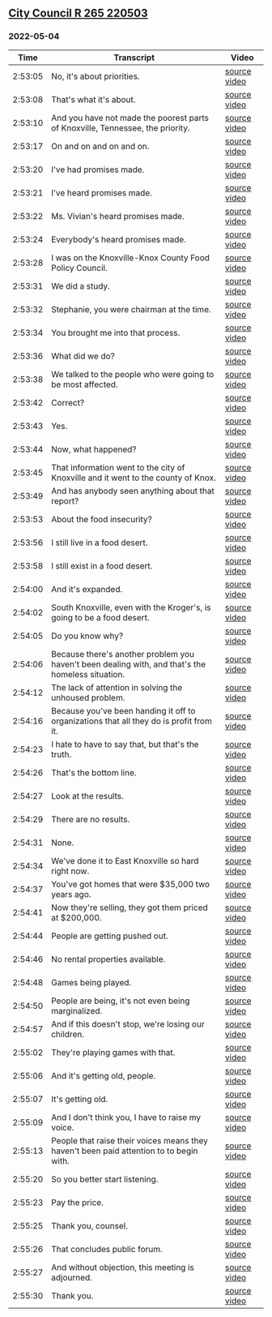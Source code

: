 ## [City Council R 265 220503](https://archive.org/details/city-council-r-265-220503)
### 2022-05-04
| Time| Transcript| Video|
|---------|-----------------------------------------------------------------------------------------------------------------------------------------------------------------------------------------------------------------------------------------------------------------------------------------------------------------------------------------|-----------------------------------------------------------------------------------|
| 2:53:05| No, it's about priorities.| [source video](https://archive.org/details/city-council-r-265-220503?start=10385)|
| 2:53:08| That's what it's about.| [source video](https://archive.org/details/city-council-r-265-220503?start=10388)|
| 2:53:10| And you have not made the poorest parts of Knoxville, Tennessee, the priority.| [source video](https://archive.org/details/city-council-r-265-220503?start=10390)|
| 2:53:17| On and on and on and on.| [source video](https://archive.org/details/city-council-r-265-220503?start=10397)|
| 2:53:20| I've had promises made.| [source video](https://archive.org/details/city-council-r-265-220503?start=10400)|
| 2:53:21| I've heard promises made.| [source video](https://archive.org/details/city-council-r-265-220503?start=10401)|
| 2:53:22| Ms. Vivian's heard promises made.| [source video](https://archive.org/details/city-council-r-265-220503?start=10402)|
| 2:53:24| Everybody's heard promises made.| [source video](https://archive.org/details/city-council-r-265-220503?start=10404)|
| 2:53:28| I was on the Knoxville-Knox County Food Policy Council.| [source video](https://archive.org/details/city-council-r-265-220503?start=10408)|
| 2:53:31| We did a study.| [source video](https://archive.org/details/city-council-r-265-220503?start=10411)|
| 2:53:32| Stephanie, you were chairman at the time.| [source video](https://archive.org/details/city-council-r-265-220503?start=10412)|
| 2:53:34| You brought me into that process.| [source video](https://archive.org/details/city-council-r-265-220503?start=10414)|
| 2:53:36| What did we do?| [source video](https://archive.org/details/city-council-r-265-220503?start=10416)|
| 2:53:38| We talked to the people who were going to be most affected.| [source video](https://archive.org/details/city-council-r-265-220503?start=10418)|
| 2:53:42| Correct?| [source video](https://archive.org/details/city-council-r-265-220503?start=10422)|
| 2:53:43| Yes.| [source video](https://archive.org/details/city-council-r-265-220503?start=10423)|
| 2:53:44| Now, what happened?| [source video](https://archive.org/details/city-council-r-265-220503?start=10424)|
| 2:53:45| That information went to the city of Knoxville and it went to the county of Knox.| [source video](https://archive.org/details/city-council-r-265-220503?start=10425)|
| 2:53:49| And has anybody seen anything about that report?| [source video](https://archive.org/details/city-council-r-265-220503?start=10429)|
| 2:53:53| About the food insecurity?| [source video](https://archive.org/details/city-council-r-265-220503?start=10433)|
| 2:53:56| I still live in a food desert.| [source video](https://archive.org/details/city-council-r-265-220503?start=10436)|
| 2:53:58| I still exist in a food desert.| [source video](https://archive.org/details/city-council-r-265-220503?start=10438)|
| 2:54:00| And it's expanded.| [source video](https://archive.org/details/city-council-r-265-220503?start=10440)|
| 2:54:02| South Knoxville, even with the Kroger's, is going to be a food desert.| [source video](https://archive.org/details/city-council-r-265-220503?start=10442)|
| 2:54:05| Do you know why?| [source video](https://archive.org/details/city-council-r-265-220503?start=10445)|
| 2:54:06| Because there's another problem you haven't been dealing with, and that's the homeless situation.| [source video](https://archive.org/details/city-council-r-265-220503?start=10446)|
| 2:54:12| The lack of attention in solving the unhoused problem.| [source video](https://archive.org/details/city-council-r-265-220503?start=10452)|
| 2:54:16| Because you've been handing it off to organizations that all they do is profit from it.| [source video](https://archive.org/details/city-council-r-265-220503?start=10456)|
| 2:54:23| I hate to have to say that, but that's the truth.| [source video](https://archive.org/details/city-council-r-265-220503?start=10463)|
| 2:54:26| That's the bottom line.| [source video](https://archive.org/details/city-council-r-265-220503?start=10466)|
| 2:54:27| Look at the results.| [source video](https://archive.org/details/city-council-r-265-220503?start=10467)|
| 2:54:29| There are no results.| [source video](https://archive.org/details/city-council-r-265-220503?start=10469)|
| 2:54:31| None.| [source video](https://archive.org/details/city-council-r-265-220503?start=10471)|
| 2:54:34| We've done it to East Knoxville so hard right now.| [source video](https://archive.org/details/city-council-r-265-220503?start=10474)|
| 2:54:37| You've got homes that were $35,000 two years ago.| [source video](https://archive.org/details/city-council-r-265-220503?start=10477)|
| 2:54:41| Now they're selling, they got them priced at $200,000.| [source video](https://archive.org/details/city-council-r-265-220503?start=10481)|
| 2:54:44| People are getting pushed out.| [source video](https://archive.org/details/city-council-r-265-220503?start=10484)|
| 2:54:46| No rental properties available.| [source video](https://archive.org/details/city-council-r-265-220503?start=10486)|
| 2:54:48| Games being played.| [source video](https://archive.org/details/city-council-r-265-220503?start=10488)|
| 2:54:50| People are being, it's not even being marginalized.| [source video](https://archive.org/details/city-council-r-265-220503?start=10490)|
| 2:54:57| And if this doesn't stop, we're losing our children.| [source video](https://archive.org/details/city-council-r-265-220503?start=10497)|
| 2:55:02| They're playing games with that.| [source video](https://archive.org/details/city-council-r-265-220503?start=10502)|
| 2:55:06| And it's getting old, people.| [source video](https://archive.org/details/city-council-r-265-220503?start=10506)|
| 2:55:07| It's getting old.| [source video](https://archive.org/details/city-council-r-265-220503?start=10507)|
| 2:55:09| And I don't think you, I have to raise my voice.| [source video](https://archive.org/details/city-council-r-265-220503?start=10509)|
| 2:55:13| People that raise their voices means they haven't been paid attention to to begin with.| [source video](https://archive.org/details/city-council-r-265-220503?start=10513)|
| 2:55:20| So you better start listening.| [source video](https://archive.org/details/city-council-r-265-220503?start=10520)|
| 2:55:23| Pay the price.| [source video](https://archive.org/details/city-council-r-265-220503?start=10523)|
| 2:55:25| Thank you, counsel.| [source video](https://archive.org/details/city-council-r-265-220503?start=10525)|
| 2:55:26| That concludes public forum.| [source video](https://archive.org/details/city-council-r-265-220503?start=10526)|
| 2:55:27| And without objection, this meeting is adjourned.| [source video](https://archive.org/details/city-council-r-265-220503?start=10527)|
| 2:55:30| Thank you.| [source video](https://archive.org/details/city-council-r-265-220503?start=10530)|
